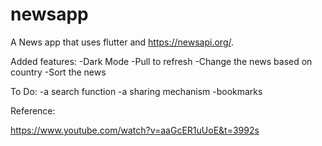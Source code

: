 # newsapp

A News app that uses flutter and https://newsapi.org/.

Added features:
-Dark Mode
-Pull to refresh
-Change the news based on country
-Sort the news

To Do:
-a search function
-a sharing mechanism
-bookmarks

Reference:

https://www.youtube.com/watch?v=aaGcER1uUoE&t=3992s
